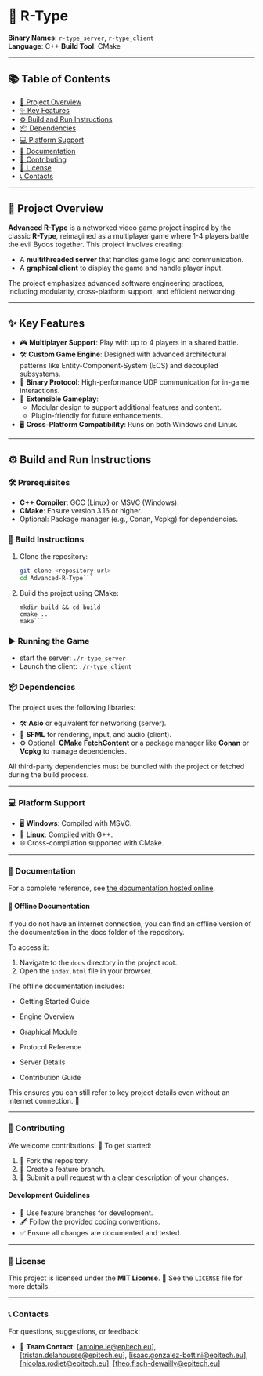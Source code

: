 # 🚀 R-Type

**Binary Names**: `r-type_server`, `r-type_client`  
**Language**: C++ 
**Build Tool**: CMake 

---

## 📚 Table of Contents
- [📖 Project Overview](#-project-overview)
- [✨ Key Features](#-key-features)
- [⚙️ Build and Run Instructions](#️-build-and-run-instructions)
- [📦 Dependencies](#-dependencies)
- [💻 Platform Support](#-platform-support)
- [📑 Documentation](#-documentation)
- [🤝 Contributing](#-contributing)
- [📝 License](#-license)
- [📞 Contacts](#-contacts)

---

## 📖 Project Overview

**Advanced R-Type** is a networked video game project inspired by the classic **R-Type**, reimagined as a multiplayer game where 1-4 players battle the evil Bydos together. This project involves creating:
- A **multithreaded server** that handles game logic and communication.
- A **graphical client** to display the game and handle player input.

The project emphasizes advanced software engineering practices, including modularity, cross-platform support, and efficient networking.

---

## ✨ Key Features

- 🎮 **Multiplayer Support**: Play with up to 4 players in a shared battle.
- 🛠️ **Custom Game Engine**: Designed with advanced architectural patterns like Entity-Component-System (ECS) and decoupled subsystems.
- 📡 **Binary Protocol**: High-performance UDP communication for in-game interactions.
- 🧩 **Extensible Gameplay**:
  - Modular design to support additional features and content.
  - Plugin-friendly for future enhancements.
- 🖥️ **Cross-Platform Compatibility**: Runs on both Windows and Linux.

---

## ⚙️ Build and Run Instructions

### 🛠️ Prerequisites
- **C++ Compiler**: GCC (Linux) or MSVC (Windows).
- **CMake**: Ensure version 3.16 or higher.
- Optional: Package manager (e.g., Conan, Vcpkg) for dependencies.

### 🔨 Build Instructions
1. Clone the repository:
   ```bash
   git clone <repository-url>
   cd Advanced-R-Type```

2.	Build the project using CMake:
    ```
    mkdir build && cd build
    cmake ..
    make```

### ▶️ Running the Game

- start the server:
    ```./r-type_server```
- Launch the client:
    ```./r-type_client```

### 📦 Dependencies

The project uses the following libraries:

- 🛠️ **Asio** or equivalent for networking (server).
- 🎨 **SFML** for rendering, input, and audio (client).
- ⚙️ Optional: **CMake FetchContent** or a package manager like **Conan** or **Vcpkg** to manage dependencies.

All third-party dependencies must be bundled with the project or fetched during the build process.

---

### 💻 Platform Support

- 🖥️ **Windows**: Compiled with MSVC.
- 🐧 **Linux**: Compiled with G++.
- 🌐 Cross-compilation supported with CMake.

---

### 📑 Documentation

For a complete reference, see [the documentation hosted online](https://epitech-f1becc07.mintlify.app/introduction).

#### 📂 Offline Documentation

If you do not have an internet connection, you can find an offline version of the documentation in the docs folder of the repository.

To access it:

1. Navigate to the `docs` directory in the project root.
2. Open the `index.html` file in your browser.

The offline documentation includes:

- Getting Started Guide

- Engine Overview

- Graphical Module

- Protocol Reference

- Server Details

- Contribution Guide

This ensures you can still refer to key project details even without an internet connection. 📖

---

### 🤝 Contributing

We welcome contributions! 🎉 To get started:

1. 🍴 Fork the repository.
2. 🌿 Create a feature branch.
3. 📨 Submit a pull request with a clear description of your changes.

#### Development Guidelines

- 📂 Use feature branches for development.
- 🖋️ Follow the provided coding conventions.
- ✅ Ensure all changes are documented and tested.

---

### 📝 License

This project is licensed under the **MIT License**. 📜 See the `LICENSE` file for more details.

---

### 📞 Contacts

For questions, suggestions, or feedback:

- 📧 **Team Contact**: [antoine.le@epitech.eu], [tristan.delahousse@epitech.eu], [isaac.gonzalez-bottini@epitech.eu], [nicolas.rodiet@epitech.eu], [theo.fisch-dewailly@epitech.eu]
